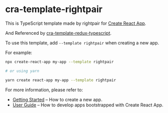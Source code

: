 # cra-template-rightpair

This is TypeScript template made by rightpair for [Create React App](https://github.com/facebook/create-react-app).

And Referenced by [cra-template-redux-typescript](https://github.com/reduxjs/cra-template-redux-typescript).

To use this template, add `--template rightpair` when creating a new app.

For example:

```sh
npx create-react-app my-app --template rightpair

# or using yarn

yarn create react-app my-app --template rightpair
```

For more information, please refer to:

- [Getting Started](https://create-react-app.dev/docs/getting-started) – How to create a new app.
- [User Guide](https://create-react-app.dev) – How to develop apps bootstrapped with Create React App.
